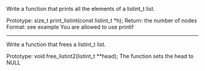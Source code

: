 Write a function that prints all the elements of a listint_t list.

Prototype: size_t print_listint(const listint_t *h);
Return: the number of nodes
Format: see example
You are allowed to use printif
***********************************
Write a function that frees a listint_t list.

Prototype: void free_listint2(listint_t **head);
The function sets the head to NULL
